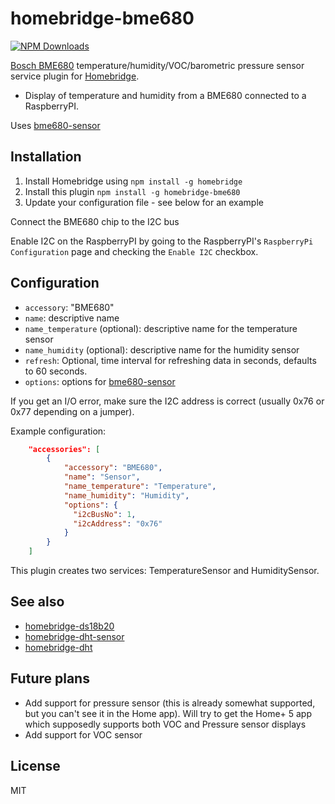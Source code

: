 # homebridge-bme680

[![NPM Downloads](https://img.shields.io/npm/dm/homebridge-bme680.svg?style=flat)](https://npmjs.org/package/homebridge-bme680)

[Bosch BME680](https://www.bosch-sensortec.com/bst/products/all_products/bme680)
temperature/humidity/VOC/barometric pressure sensor service plugin for [Homebridge](https://github.com/nfarina/homebridge).


* Display of temperature and humidity from a BME680 connected to a RaspberryPI.

Uses [bme680-sensor](https://www.npmjs.com/package/bme680-sensor)

## Installation
1.	Install Homebridge using `npm install -g homebridge`
2.	Install this plugin `npm install -g homebridge-bme680`
3.	Update your configuration file - see below for an example

Connect the BME680 chip to the I2C bus

Enable I2C on the RaspberryPI by going to the RaspberryPI's `RaspberryPi Configuration` page and checking the `Enable I2C` checkbox.

## Configuration
* `accessory`: "BME680"
* `name`: descriptive name
* `name_temperature` (optional): descriptive name for the temperature sensor
* `name_humidity` (optional): descriptive name for the humidity sensor
* `refresh`: Optional, time interval for refreshing data in seconds, defaults to 60 seconds.
* `options`: options for [bme680-sensor](https://www.npmjs.com/package/bme680-sensor)

If you get an I/O error, make sure the I2C address is correct (usually 0x76 or 0x77 depending on a jumper).

Example configuration:

```json
    "accessories": [
        {
            "accessory": "BME680",
            "name": "Sensor",
            "name_temperature": "Temperature",
            "name_humidity": "Humidity",
            "options": {
              "i2cBusNo": 1,
              "i2cAddress": "0x76"
            }
        }
    ]
```

This plugin creates two services: TemperatureSensor and HumiditySensor.

## See also

* [homebridge-ds18b20](https://www.npmjs.com/package/homebridge-ds18b20)
* [homebridge-dht-sensor](https://www.npmjs.com/package/homebridge-dht-sensor)
* [homebridge-dht](https://www.npmjs.com/package/homebridge-dht)

## Future plans
- Add support for pressure sensor (this is already somewhat supported, but you can't see it in the Home app). Will try to get the Home+ 5 app which supposedly supports both VOC and Pressure sensor displays
- Add support for VOC sensor

## License

MIT
